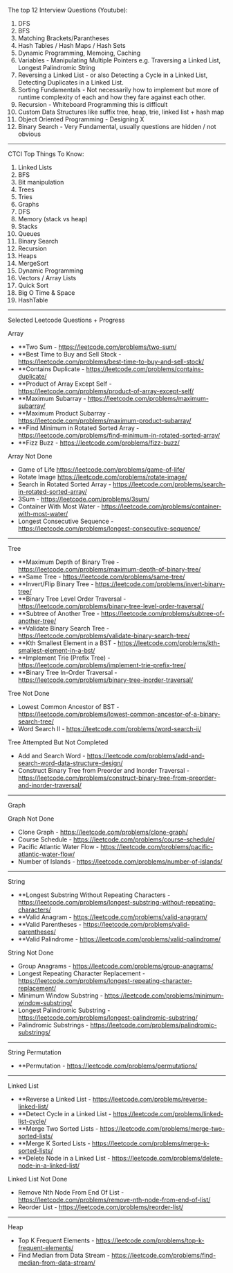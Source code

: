 The top 12 Interview Questions (Youtube):

1. DFS
2. BFS
3. Matching Brackets/Parantheses
4. Hash Tables / Hash Maps / Hash Sets
5. Dynamic Programming, Memoing, Caching
6. Variables - Manipulating Multiple Pointers e.g. Traversing a Linked List, Longest Palindromic String
7. Reversing a Linked List - or also Detecting a Cycle in a Linked List, Detecting Duplicates in a Linked List.
8. Sorting Fundamentals - Not necessarily how to implement but more of runtime complexity of each and how they fare against each other.
9. Recursion - Whiteboard Programming this is difficult
10. Custom Data Structures like suffix tree, heap, trie, linked list + hash map
11. Object Oriented Programming - Designing X
12. Binary Search - Very Fundamental, usually questions are hidden / not obvious
---

CTCI Top Things To Know:

1. Linked Lists	
2. BFS	
3. Bit manipulation
4. Trees
5. Tries 
6. Graphs	
7. DFS	
8. Memory (stack vs heap)
9. Stacks 
10. Queues	
11. Binary Search	
12. Recursion
13. Heaps	
14. MergeSort
15. Dynamic Programming
16. Vectors / Array Lists	
17. Quick Sort	
18. Big O Time & Space
19. HashTable	

---
Selected Leetcode Questions + Progress

Array
- **Two Sum - https://leetcode.com/problems/two-sum/
- **Best Time to Buy and Sell Stock - https://leetcode.com/problems/best-time-to-buy-and-sell-stock/
- **Contains Duplicate - https://leetcode.com/problems/contains-duplicate/
- **Product of Array Except Self - https://leetcode.com/problems/product-of-array-except-self/
- **Maximum Subarray - https://leetcode.com/problems/maximum-subarray/
- **Maximum Product Subarray - https://leetcode.com/problems/maximum-product-subarray/
- **Find Minimum in Rotated Sorted Array - https://leetcode.com/problems/find-minimum-in-rotated-sorted-array/
- **Fizz Buzz - https://leetcode.com/problems/fizz-buzz/

Array Not Done
- Game of Life https://leetcode.com/problems/game-of-life/
- Rotate Image https://leetcode.com/problems/rotate-image/
- Search in Rotated Sorted Array - https://leetcode.com/problems/search-in-rotated-sorted-array/
- 3Sum - https://leetcode.com/problems/3sum/
- Container With Most Water - https://leetcode.com/problems/container-with-most-water/
- Longest Consecutive Sequence - https://leetcode.com/problems/longest-consecutive-sequence/

---

Tree
- **Maximum Depth of Binary Tree - https://leetcode.com/problems/maximum-depth-of-binary-tree/
- **Same Tree - https://leetcode.com/problems/same-tree/
- **Invert/Flip Binary Tree - https://leetcode.com/problems/invert-binary-tree/
- **Binary Tree Level Order Traversal - https://leetcode.com/problems/binary-tree-level-order-traversal/
- **Subtree of Another Tree - https://leetcode.com/problems/subtree-of-another-tree/
- **Validate Binary Search Tree - https://leetcode.com/problems/validate-binary-search-tree/
- **Kth Smallest Element in a BST - https://leetcode.com/problems/kth-smallest-element-in-a-bst/
- **Implement Trie (Prefix Tree) - https://leetcode.com/problems/implement-trie-prefix-tree/
- **Binary Tree In-Order Traversal - https://leetcode.com/problems/binary-tree-inorder-traversal/

Tree Not Done
- Lowest Common Ancestor of BST - https://leetcode.com/problems/lowest-common-ancestor-of-a-binary-search-tree/
- Word Search II - https://leetcode.com/problems/word-search-ii/

Tree Attempted But Not Completed
- Add and Search Word - https://leetcode.com/problems/add-and-search-word-data-structure-design/
- Construct Binary Tree from Preorder and Inorder Traversal - https://leetcode.com/problems/construct-binary-tree-from-preorder-and-inorder-traversal/

---

Graph

Graph Not Done
- Clone Graph - https://leetcode.com/problems/clone-graph/
- Course Schedule - https://leetcode.com/problems/course-schedule/
- Pacific Atlantic Water Flow - https://leetcode.com/problems/pacific-atlantic-water-flow/
- Number of Islands - https://leetcode.com/problems/number-of-islands/

---

String
- **Longest Substring Without Repeating Characters - https://leetcode.com/problems/longest-substring-without-repeating-characters/
- **Valid Anagram - https://leetcode.com/problems/valid-anagram/
- **Valid Parentheses - https://leetcode.com/problems/valid-parentheses/
- **Valid Palindrome - https://leetcode.com/problems/valid-palindrome/

String Not Done
- Group Anagrams - https://leetcode.com/problems/group-anagrams/
- Longest Repeating Character Replacement - https://leetcode.com/problems/longest-repeating-character-replacement/
- Minimum Window Substring - https://leetcode.com/problems/minimum-window-substring/
- Longest Palindromic Substring - https://leetcode.com/problems/longest-palindromic-substring/
- Palindromic Substrings - https://leetcode.com/problems/palindromic-substrings/

---

String Permutation
- **Permutation - https://leetcode.com/problems/permutations/
---
Linked List
- **Reverse a Linked List - https://leetcode.com/problems/reverse-linked-list/
- **Detect Cycle in a Linked List - https://leetcode.com/problems/linked-list-cycle/
- **Merge Two Sorted Lists - https://leetcode.com/problems/merge-two-sorted-lists/
- **Merge K Sorted Lists - https://leetcode.com/problems/merge-k-sorted-lists/
- **Delete Node in a Linked List - https://leetcode.com/problems/delete-node-in-a-linked-list/


Linked List Not Done
- Remove Nth Node From End Of List - https://leetcode.com/problems/remove-nth-node-from-end-of-list/
- Reorder List - https://leetcode.com/problems/reorder-list/

---

Heap
- Top K Frequent Elements - https://leetcode.com/problems/top-k-frequent-elements/
- Find Median from Data Stream - https://leetcode.com/problems/find-median-from-data-stream/

